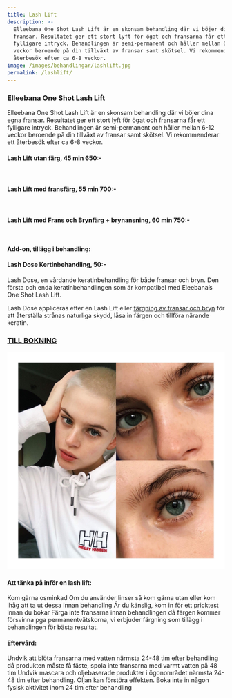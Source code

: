 ```yaml
---
title: Lash Lift
description: >-
  Elleebana One Shot Lash Lift är en skonsam behandling där vi böjer dina egna
  fransar. Resultatet ger ett stort lyft för ögat och fransarna får ett
  fylligare intryck. Behandlingen är semi-permanent och håller mellan 6-12
  veckor beroende på din tillväxt av fransar samt skötsel. Vi rekommenderar ett
  återbesök efter ca 6-8 veckor.
image: /images/behandlingar/lashlift.jpg
permalink: /lashlift/
---
```


### Elleebana One Shot Lash Lift

Elleebana One Shot Lash Lift är en skonsam behandling där vi böjer dina egna fransar. Resultatet ger ett stort lyft för ögat och fransarna f&aring;r ett fylligare intryck. Behandlingen är semi-permanent och h&aring;ller mellan 6-12 veckor beroende p&aring; din tillväxt av fransar samt skötsel. Vi rekommenderar ett &aring;terbesök efter ca 6-8 veckor.

#### Lash Lift utan färg, 45 min 650:-

&nbsp;

#### Lash Lift med fransfärg, 55 min 700:-

&nbsp;

#### Lash Lift med Frans och Brynfärg + brynansning, 60 min 750:-

&nbsp;

**Add-on, tillägg i behandling:**

#### Lash Dose Kertinbehandling, 50:-

Lash Dose, en v&aring;rdande keratinbehandling för b&aring;de fransar och bryn. Den första och enda keratinbehandlingen som är kompatibel med Eleebana’s One Shot Lash Lift.

Lash Dose appliceras efter en Lash Lift eller [färgning av fransar och bryn](https://pipershudvard.com/frans-bryn/) för att &aring;terställa str&aring;nas naturliga skydd, l&aring;sa in färgen och tillföra närande keratin.

### [TILL BOKNING](/bokning/)

![3A5AD696-B589-47AF-BCE1-C8C000CA368E](/images/arkivbilder/3a5ad696-b589-47af-bce1-c8c000ca368e.jpeg)

#### Att tänka p&aring; inför en lash lift:

Kom gärna osminkad Om du använder linser s&aring; kom gärna utan eller kom ih&aring;g att ta ut dessa innan behandling Är du känslig, kom in för ett pricktest innan du bokar Färga inte fransarna innan behandlingen d&aring; färgen kommer försvinna pga permanentvätskorna, vi erbjuder färgning som tillägg i behandlingen för bästa resultat.

#### Efterv&aring;rd:

Undvik att blöta fransarna med vatten närmsta 24-48 tim efter behandling d&aring; produkten m&aring;ste f&aring; fäste, spola inte fransarna med varmt vatten p&aring; 48 tim Undvik mascara och oljebaserade produkter i ögonomr&aring;det närmsta 24-48 tim efter behandling. Oljan kan förstöra effekten. Boka inte in n&aring;gon fysisk aktivitet inom 24 tim efter behandling